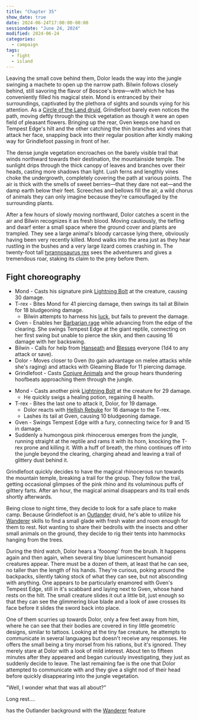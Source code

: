 ```yaml
---
title: "Chapter 35"
show_date: true
date: 2024-06-24T17:00:00-00:00
sessiondate: "June 24, 2024"
modified: 2024-06-24
categories:
  - campaign
tags:
  - fight
  - island
---
```


Leaving the small cove behind them, Dolor leads the way into the jungle swinging a machete
to open up the narrow path. Bilwin follows closely behind, still savoring the flavor of
Boscoe's brew—with which he has conveniently filled his magical stein. Mond is entranced
by their surroundings, captivated by the plethora of sights and sounds vying for his attention.
As a [Circle of the Land druid](https://www.dndbeyond.com/posts/515-druid-101-circle-of-the-land),
Grindlefoot barely even notices the path, moving deftly through the thick vegetation as though
it were an open field of pleasant flowers. Bringing up the rear, Gven keeps one hand on Tempest
Edge's hilt and the other catching the thin branches and vines that attack her face, snapping
back into their regular position after kindly making way for Grindlefoot passing in front of her.

The dense jungle vegetation encroaches on the barely visible trail that winds northward towards
their destination, the mountainside temple. The sunlight drips through the thick canopy of leaves
and branches over their heads, casting more shadows than light. Lush ferns and lengthly vines
choke the undergrowth, completely covering the path at various points. The air is thick with
the smells of sweet berries—that they dare not eat—and the damp earth below their feet. Screeches
and bellows fill the air, a wild chorus of animals they can only imagine because they're
camouflaged by the surrounding plants.

After a few hours of slowly moving northward, Dolor catches a scent in the air and Bilwin
recognizes it as fresh blood. Moving cautiously, the tiefling and dwarf enter a small space
where the ground cover and plants are trampled. They see a large animal's bloody carcasse
lying there, obviously having been very recently killed. Mond walks into the area just as
they hear rustling in the bushes and a very large lizard comes crashing in. The twenty-foot tall
[tyrannosaurus rex](https://www.dndbeyond.com/monsters/17041-tyrannosaurus-rex) sees the
adventurers and gives a tremendous roar, staking its claim to the prey before them. 

## Fight choreography

<!-- Initiative rolls:
  Bilwin - 10
  Dolor - 6
  Grindlefoot - 6
  Gven - 13
  Mond - 18
-->

<!-- Round 1 -->
* Mond - Casts his signature pink [Lightning Bolt](https://www.dndbeyond.com/spells/2167-lightning-bolt)
  at the creature, causing 30 damage.
* T-rex - Bites Mond for 41 piercing damage, then swings its tail at Bilwin for 18 bludgeoning damage.
  * Bilwin attempts to harness his [luck](http://dnd5e.wikidot.com/feat:lucky), but fails to prevent the damage.
* Gven - Enables her [Barbarian rage](https://www.thegamer.com/dungeons-dragons-dnd-barbarian-rage-explained-guide/)
  while advancing from the edge of the clearing. She swings Tempest Edge at the giant reptile, connecting
  on her first swing but unable to pierce the skin, and then causing 16 damage with her backswing.
* Bilwin - Calls for help from [Hanseath](https://forgottenrealms.fandom.com/wiki/Hanseath) and
  [Blesses](https://www.dndbeyond.com/spells/2016-bless) everyone (1d4 to any attack or save).
* Dolor - Moves closer to Gven (to gain advantage on melee attacks while she's raging) and attacks
  with Gleaming Blade for 11 piercing damage.
* Grindlefoot - Casts [Conjure Animals](https://www.dndbeyond.com/spells/2039-conjure-animals) and
  the group hears thundering hoofbeats approaching them through the jungle.

<!-- Round 2 -->
* Mond - Casts another pink [Lightning Bolt](https://www.dndbeyond.com/spells/2167-lightning-bolt)
  at the creature for 29 damage.
  * He quickly swigs a healing potion, regaining 8 health.
* T-rex - Bites the last one to attack it, Dolor, for 19 damage.
  * Dolor reacts with [Hellish Rebuke](https://www.dndbeyond.com/spells/hellish-rebuke) for 16 damage to the T-rex.
  * Lashes its tail at Gven, causing 10 bludgeoning damage.
* Gven - Swings Tempest Edge with a fury, connecting twice for 9 and 15 in damage.
* Suddenly a humongous pink rhinocerous emerges from the jungle, running straight at the reptile and rams it
  with its horn, knocking the T-rex prone and killing it. With a huff of breath, the rhino continues off
  into the jungle beyond the clearing, charging ahead and leaving a trail of glittery dust behind it.

Grindlefoot quickly decides to have the magical rhinocerous run towards the mountain temple, breaking
a trail for the group. They follow the trail, getting occasional glimpses of the pink rhino and its
voluminous puffs of gilttery farts. After an hour, the magical animal disappears and its trail
ends shortly afterwards.

Being close to night time, they decide to look for a safe place to make camp. Because Grindlefoot
is an [Outlander](http://dnd5e.wikidot.com/background:outlander) druid, he's able to utilize
his [Wanderer](http://dnd5e.wikidot.com/background:outlander#toc2) skills to find a small glade
with fresh water and room enough for them to rest. Not wanting to share their bedrolls with the
insects and other small animals on the ground, they decide to rig their tents into hammocks
hanging from the trees.

During the third watch, Dolor hears a 'fooomp' from the brush. It happens again and then again,
when several tiny blue luminescent humanoid creatures appear. There must be a dozen of them, at
least that he can see, no taller than the length of his hands. They're curious, poking around
the backpacks, silently taking stock of what they can see, but not absconding with anything.
One appears to be particularly enamored with Gven's Tempest Edge, still in it's scabbard and
laying next to Gven, whose hand rests on the hilt. The small creature slides it out a little
bit, just enough so that they can see the glimmering blue blade and a look of awe crosses its
face before it slides the sword back into place.

One of them scurries up towards Dolor, only a few feet away from him, where he can see that their
bodies are covered in tiny little geometric designs, similar to tattoos. Looking at the tiny
fae creature, he attempts to communicate in several languages but doesn't receive any responses.
He offers the small being a tiny morsel from his rations, but it's ignored. They merely stare
at Dolor with a look of mild interest. About ten to fifteen minutes after they appeared and began
curiously investigating, they just as suddenly decide to leave. The last remaining fae is the
one that Dolor attempted to communicate with and they give a slight nod of their head before
quickly disappearing into the jungle vegetation.

"Well, I wonder what that was all about?"

Long rest....




has the Outlander background with the [Wanderer](http://dnd5e.wikidot.com/background:outlander#toc2) feature




<!--
Grindlefoot has the Outlander background with the
[Wanderer](http://dnd5e.wikidot.com/background:outlander#toc2) feature
-->



<!-- NOTES -->

<!-- em dash: — | Mac kebyoard shortcut = Option + Shift + Dash (-) -->
<!-- https://oatcookies.neocities.org/dndmoney to convert copper, silver, gold, and more into CP -->
<!-- Frequently used links:
  [Barbarian rage](https://www.thegamer.com/dungeons-dragons-dnd-barbarian-rage-explained-guide/)
  [Chaos Bolt](https://www.dndbeyond.com/spells/14761-chaos-bolt)
  [Hanseath](https://forgottenrealms.fandom.com/wiki/Hanseath)
  [Hellish Rebuke](https://www.dndbeyond.com/spells/hellish-rebuke)
  [hurdy-gurdy](https://en.wikipedia.org/wiki/Hurdy-gurdy)
  [Mind Spike](http://dnd5e.wikidot.com/spell:mind-spike)
  [Shillelagh](https://www.dndbeyond.com/spells/2249-shillelagh)
  [Spiritual Weapon](https://www.dndbeyond.com/spells/2133-guiding-bolt)
  [Wild Shape](https://www.dndbeyond.com/posts/635-druid-101-wild-shape-guide)
-->
<!--
  Lists of spells for the classes:
    - Bard spells: https://www.dndbeyond.com/spells/class/1-bard
    - Cleric spells: https://www.dndbeyond.com/spells/class/cleric 
    - Druid spells: https://www.dndbeyond.com/spells/class/druid
    - Sorcerer spells: https://www.dndbeyond.com/spells/class/sorcerer
  Monsters: https://www.dndbeyond.com/monsters
  Damage types: https://www.wargamer.com/dnd/damage-types
  Luck (Bilwin): http://dnd5e.wikidot.com/feat:lucky
-->
<!-- Directions on a boat:
  Port = left side
  Starboard = right side
  Bow = front
  Aft = back (inside the ship, on board)
  Stern = back (outside, offboard)
-->
